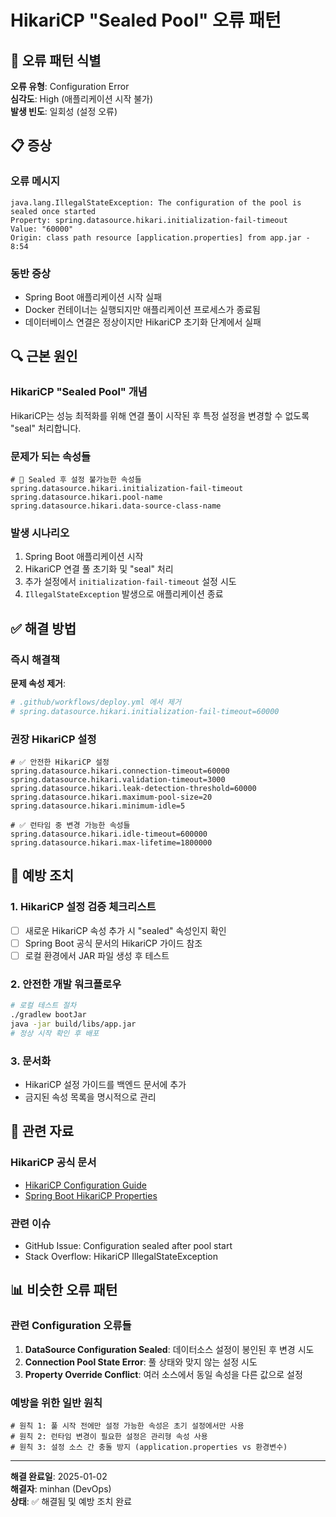 # HikariCP "Sealed Pool" 오류 패턴

## 🚨 오류 패턴 식별

**오류 유형**: Configuration Error  
**심각도**: High (애플리케이션 시작 불가)  
**발생 빈도**: 일회성 (설정 오류)

## 📋 증상

### 오류 메시지
```
java.lang.IllegalStateException: The configuration of the pool is sealed once started
Property: spring.datasource.hikari.initialization-fail-timeout
Value: "60000"
Origin: class path resource [application.properties] from app.jar - 8:54
```

### 동반 증상
- Spring Boot 애플리케이션 시작 실패
- Docker 컨테이너는 실행되지만 애플리케이션 프로세스가 종료됨
- 데이터베이스 연결은 정상이지만 HikariCP 초기화 단계에서 실패

## 🔍 근본 원인

### HikariCP "Sealed Pool" 개념
HikariCP는 성능 최적화를 위해 연결 풀이 시작된 후 특정 설정을 변경할 수 없도록 "seal" 처리합니다.

### 문제가 되는 속성들
```properties
# 🚫 Sealed 후 설정 불가능한 속성들
spring.datasource.hikari.initialization-fail-timeout
spring.datasource.hikari.pool-name  
spring.datasource.hikari.data-source-class-name
```

### 발생 시나리오
1. Spring Boot 애플리케이션 시작
2. HikariCP 연결 풀 초기화 및 "seal" 처리
3. 추가 설정에서 `initialization-fail-timeout` 설정 시도
4. `IllegalStateException` 발생으로 애플리케이션 종료

## ✅ 해결 방법

### 즉시 해결책
**문제 속성 제거**:
```yaml
# .github/workflows/deploy.yml 에서 제거
# spring.datasource.hikari.initialization-fail-timeout=60000
```

### 권장 HikariCP 설정
```properties
# ✅ 안전한 HikariCP 설정
spring.datasource.hikari.connection-timeout=60000
spring.datasource.hikari.validation-timeout=3000
spring.datasource.hikari.leak-detection-threshold=60000
spring.datasource.hikari.maximum-pool-size=20
spring.datasource.hikari.minimum-idle=5

# ✅ 런타임 중 변경 가능한 속성들
spring.datasource.hikari.idle-timeout=600000
spring.datasource.hikari.max-lifetime=1800000
```

## 🚫 예방 조치

### 1. HikariCP 설정 검증 체크리스트
- [ ] 새로운 HikariCP 속성 추가 시 "sealed" 속성인지 확인
- [ ] Spring Boot 공식 문서의 HikariCP 가이드 참조
- [ ] 로컬 환경에서 JAR 파일 생성 후 테스트

### 2. 안전한 개발 워크플로우
```bash
# 로컬 테스트 절차
./gradlew bootJar
java -jar build/libs/app.jar
# 정상 시작 확인 후 배포
```

### 3. 문서화
- HikariCP 설정 가이드를 백엔드 문서에 추가
- 금지된 속성 목록을 명시적으로 관리

## 🔗 관련 자료

### HikariCP 공식 문서
- [HikariCP Configuration Guide](https://github.com/brettwooldridge/HikariCP#gear-configuration-knobs-baby)
- [Spring Boot HikariCP Properties](https://docs.spring.io/spring-boot/docs/current/reference/html/data.html#data.sql.datasource.hikari)

### 관련 이슈
- GitHub Issue: Configuration sealed after pool start
- Stack Overflow: HikariCP IllegalStateException

## 📊 비슷한 오류 패턴

### 관련 Configuration 오류들
1. **DataSource Configuration Sealed**: 데이터소스 설정이 봉인된 후 변경 시도
2. **Connection Pool State Error**: 풀 상태와 맞지 않는 설정 시도  
3. **Property Override Conflict**: 여러 소스에서 동일 속성을 다른 값으로 설정

### 예방을 위한 일반 원칙
```properties
# 원칙 1: 풀 시작 전에만 설정 가능한 속성은 초기 설정에서만 사용
# 원칙 2: 런타임 변경이 필요한 설정은 관리형 속성 사용
# 원칙 3: 설정 소스 간 충돌 방지 (application.properties vs 환경변수)
```

---

**해결 완료일**: 2025-01-02  
**해결자**: minhan (DevOps)  
**상태**: ✅ 해결됨 및 예방 조치 완료